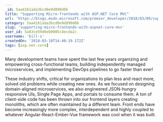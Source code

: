 ```yaml
---
_id: 5aa4161ada3bcd0e9d890d0b
title: "Supporting Micro-frontends with ASP.NET Core MVC"
url: 'https://blogs.msdn.microsoft.com/premier_developer/2018/03/09/supporting-micro-frontends-with-asp-net-core-mvc/'
category: 5aa4161ada3bcd0e9d890d0b
slug: 'supporting-micro-frontends-with-aspnet-core-mvc'
user_id: 5a83ce59d6eb0005c4ecda2c
username: 'bill-s'
createdOn: '2018-03-10T14:40:19.172Z'
tags: [asp.net-core]
---
```


Many development teams have spent the last few years organizing and empowering cross-functional teams, building independently managed microservices, and implementing DevOps pipelines to go faster than ever!

These industry shifts, critical for organizations to plan less and react more, solved old problems while creating new ones. As we focused on designing domain-aligned microservices, we also engineered JSON-hungry responsive UIs, Single Page Apps, and portals to consume them. A ton of client-side code has been thrown into our frontend layers creating monoliths, which are often maintained by a different team. Front ends have become increasingly more complex, interdependent and highly coupled to whatever Angular-React-Ember-Vue framework was cool when it was built.
